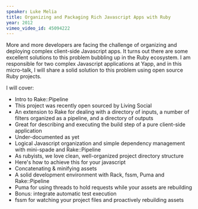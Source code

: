 ```yaml
---
speaker: Luke Melia
title: Organizing and Packaging Rich Javascript Apps with Ruby
year: 2012
vimeo_video_id: 45094222
---
```


<p>
  More and more developers are facing the challenge of organizing and deploying complex client-side Javascript apps. It turns out there are some excellent solutions to this problem bubbling up in the Ruby ecosystem. I am responsible for two complex Javascript applications at Yapp, and in this micro-talk, I will share a solid solution to this problem using open source Ruby projects.
</p>
<p>
  I will cover:
</p>
<ul>
  <li>Intro to Rake::Pipeline</li>
  <li>This project was recently open sourced by Living Social</li>
  <li>An extension to Rake for dealing with a directory of inputs, a number of filters organized as a pipeline, and a directory of outputs</li>
  <li>Great for describing and executing the build step of a pure client-side application</li>
  <li>Under-documented as yet</li>
  <li>Logical Javascript organization and simple dependency management with mini-spade and Rake::Pipeline</li>
  <li>As rubyists, we love clean, well-organized project directory structure</li>
  <li>Here's how to achieve this for your javascript</li>
  <li>Concatenating &amp; minifying assets</li>
  <li>A solid development environment with Rack, fssm, Puma and Rake::Pipeline</li>
  <li>Puma for using threads to hold requests while your assets are rebuilding</li>
  <li>Bonus: integrate automatic test execution</li>
  <li>fssm for watching your project files and proactively rebuilding assets</li>
</ul>

